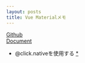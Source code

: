 ```yaml
---
layout: posts
title: Vue Materialメモ
---
```

[Github](https://github.com/marcosmoura/vue-material)  
[Document](https://vuematerial.github.io/#/)  

* @click.nativeを使用する [\*](https://vuematerial.github.io/#/changelog)  
